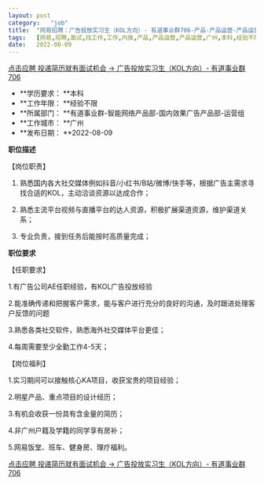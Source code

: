 ```yaml
---
layout:	post
category:	"job"
title:	"网易招聘：广告投放实习生（KOL方向）- 有道事业群706-产品-产品运营-产品运营-广州本科经验不限"
tags:	[网易,招聘,面试,找工作,工作,内推,产品,产品运营,产品运营,广州,本科,经验不限]
date:	2022-08-09
---
```


[点击应聘 投递简历就有面试机会 ->  广告投放实习生（KOL方向）- 有道事业群706](http://mobile.bole.netease.com/bole/boleDetail?id=34075&employeeId=346f03c3cda5f04c&key=all)



- **学历要求： **本科
- **工作年限： **经验不限
- **所属部门： **有道事业群-智能网络产品部-国内效果广告产品部-运营组
- **工作城市： **广州
- **发布日期： **2022-08-09



**职位描述**

【岗位职责】

1. 熟悉国内各大社交媒体例如抖音/小红书/B站/微博/快手等，根据广告主需求寻找合适的KOL，主动洽谈资源以达成合作；

2. 熟悉主流平台视频与直播平台的达人资源，积极扩展渠道资源，维护渠道关系；

3. 专业负责，接到任务后能按时高质量完成；



**职位要求**

【任职要求】

1.有广告公司AE任职经验，有KOL广告投放经验

2.能准确传递和把握客户需求，能与客户进行充分的良好的沟通，及时跟进处理客户反馈的问题

3.熟悉各类社交软件，熟悉海外社交媒体平台更佳；

4.每周需要至少全勤工作4-5天；

【岗位福利】

1.实习期间可以接触核心KA项目，收获宝贵的项目经验；

2.明星产品、重点项目的设计经历；

3.有机会收获一份具有含金量的简历；

4.非广州户籍及学籍的同学享有房补；

5.网易饭堂、班车、健身房、理疗福利。



[点击应聘 投递简历就有面试机会 ->  广告投放实习生（KOL方向）- 有道事业群706](http://mobile.bole.netease.com/bole/boleDetail?id=34075&employeeId=346f03c3cda5f04c&key=all)